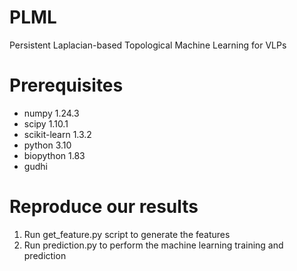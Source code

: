# PLML
Persistent Laplacian-based Topological Machine Learning for VLPs

# Prerequisites
- numpy 1.24.3
- scipy 1.10.1
- scikit-learn 1.3.2
- python 3.10
- biopython 1.83
- gudhi


# Reproduce our results
 1. Run get_feature.py script to generate the features
 2. Run prediction.py to perform the machine learning training and prediction
